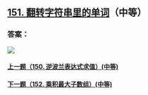 ## [151. 翻转字符串里的单词](https://leetcode-cn.com/problems/reverse-words-in-a-string/)（中等）





### 答案：



![](https://img-blog.csdnimg.cn/20200807155236311.png)

#### [上一题（150. 逆波兰表达式求值）(中等)](https://github.com/sdwwld/leetCode/blob/master/src/main/java/com/wld/java/leetcode/leetCode0150.md)

#### [下一题（152. 乘积最大子数组）(中等)](https://github.com/sdwwld/leetCode/blob/master/src/main/java/com/wld/java/leetcode/leetCode0152.md)